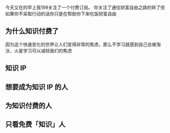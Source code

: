 今天又在的早上我199关注了一个付费订阅。
你关注了通往财富自由之路的转了但如果你不采取行动的话你只是在帮助你下来吃饭财富自由
## 为什么知识付费了
因为这个快速变化的世界让人们变得非常的焦虑，那么不学习就感到自己会被淘汰，火星学习可以减轻我们的焦虑


## 知识 IP

## 想要成为知识 IP 的人
## 为知识付费的人
## 只看免费「知识」人


